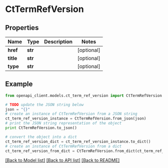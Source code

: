 # CtTermRefVersion


## Properties
Name | Type | Description | Notes
------------ | ------------- | ------------- | -------------
**href** | **str** |  | [optional] 
**title** | **str** |  | [optional] 
**type** | **str** |  | [optional] 

## Example

```python
from openapi_client.models.ct_term_ref_version import CtTermRefVersion

# TODO update the JSON string below
json = "{}"
# create an instance of CtTermRefVersion from a JSON string
ct_term_ref_version_instance = CtTermRefVersion.from_json(json)
# print the JSON string representation of the object
print CtTermRefVersion.to_json()

# convert the object into a dict
ct_term_ref_version_dict = ct_term_ref_version_instance.to_dict()
# create an instance of CtTermRefVersion from a dict
ct_term_ref_version_from_dict = CtTermRefVersion.from_dict(ct_term_ref_version_dict)
```
[[Back to Model list]](../README.md#documentation-for-models) [[Back to API list]](../README.md#documentation-for-api-endpoints) [[Back to README]](../README.md)


